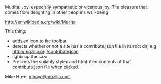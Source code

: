 
Mudita: Joy, especially sympathetic or vicarious joy. The pleasure that comes from delighting in other people's well-being

http://en.wikipedia.org/wiki/Mudita

This thing:

- adds an icon to the toolbar
- detects whether or not a site has a contribute.json file in its root dir, 
  e.g http://mozilla.org/contribute.json 
- lights up the icon 
- Presents the suitably styled and html-ified contents of that contribute.json file when clicked.



Mike Hoye, 
mhoye@mozilla.com
